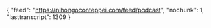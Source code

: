{
    "feed": "https://nihongoconteppei.com/feed/podcast",
    "nochunk": 1,
    "lasttranscript": 1309
}